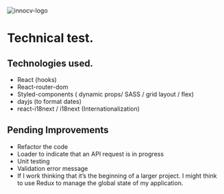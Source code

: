 ![innocv-logo](https://user-images.githubusercontent.com/70586226/115722324-2d3bcd00-a37f-11eb-89d6-9f1fb58bedd1.jpg) 
# Technical test.

## Technologies used.
- React (hooks)
- React-router-dom 
- Styled-components ( dynamic props/ SASS / grid layout / flex)
- dayjs (to format dates)
- react-i18next / i18next (Internationalization)

## Pending Improvements 
- Refactor the code
- Loader to indicate that an API request is in progress
- Unit testing
- Validation error message
- If I work thinking that it’s the beginning of a larger project. I might think to use Redux to manage the global state of my application.

